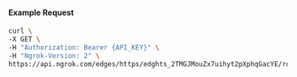 <!-- Code generated for API Clients. DO NOT EDIT. -->

#### Example Request

```bash
curl \
-X GET \
-H "Authorization: Bearer {API_KEY}" \
-H "Ngrok-Version: 2" \
https://api.ngrok.com/edges/https/edghts_2TMGJMouZx7uihyt2pXphqGacYE/routes/edghtsrt_2TMGJRcFz91EaJl3UA7WjW614EF/ip_restriction
```
